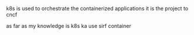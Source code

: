k8s is used to orchestrate the containerized applications
it is the project to cncf

as far as my knowledge is k8s ka use sirf container